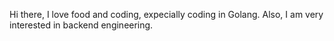Hi there, I love food and coding, expecially coding in Golang. 
Also, I am very interested in backend engineering. 
<br/>

<!--
**Milencioo/milencioo** is a ✨ _special_ ✨ repository because its `README.md` (this file) appears on your GitHub profile.

Here are some ideas to get you started:

- 🔭 I’m currently working on ...
- 🌱 I’m currently learning ...
- 👯 I’m looking to collaborate on ...
- 🤔 I’m looking for help with ...
- 💬 Ask me about ...
- 📫 How to rach me: ...
- 😄 Pronouns: ...
- ⚡ Fun fact: ...
-->
